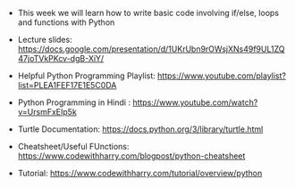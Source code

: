 * This week we will learn how to write basic code involving if/else, loops and functions with Python

* Lecture slides: https://docs.google.com/presentation/d/1UKrUbn9rOWsjXNs49f9UL1ZQ47joTVkPKcv-dgB-XiY/

* Helpful Python Programming Playlist: https://www.youtube.com/playlist?list=PLEA1FEF17E1E5C0DA
* Python Programming in Hindi : https://www.youtube.com/watch?v=UrsmFxEIp5k

* Turtle Documentation: https://docs.python.org/3/library/turtle.html

* Cheatsheet/Useful FUnctions: https://www.codewithharry.com/blogpost/python-cheatsheet

* Tutorial: https://www.codewithharry.com/tutorial/overview/python
